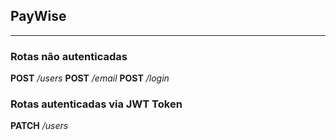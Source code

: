 ## PayWise

---

### Rotas não autenticadas

**POST** _/users_
**POST** _/email_
**POST** _/login_

### Rotas autenticadas via JWT Token

**PATCH** _/users_
